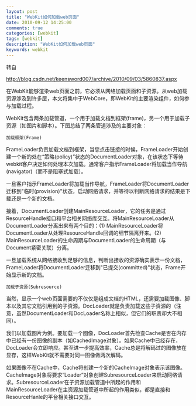 ```yaml
---
layout: post
title: "WebKit如何加载web页面"
date: 2010-09-12 14:25:00 
comments: true
categories: [webkit]
tags: [webkit]
description: "WebKit如何加载web页面"
keywords: webkit
---
```



 
  转自
  
   http://blog.csdn.net/keensword007/archive/2010/09/03/5860837.aspx
  
 
 
 
 
  在WebKit能够渲染web页面之前，它必须从网络加载页面和子资源。从web加载资源涉及到许多层，本文将集中于WebCore，即WebKit的主要渲染组件，如何参与加载过程。
 
 
  WebKit包含两条加载管道，一个用于加载文档到框架(frame)，另一个用于加载子资源（如图片和脚本）。下图总结了两条管道涉及的主要对象：
 
 
  
 
 
  
   
    加载框架(Frame)
    
   
  
  FrameLoader负责加载文档到框架，当您点击链接的时候，FrameLoader开始创建一个新的处在“策略(policy)”状态的DocumentLoader对象，在该状态下等待webkit客户决定如何处理本次加载。通常客户指示FrameLoader将加载当作导航(navigator)（而不是阻塞式加载）。
 
 
  一旦客户指示FrameLoader将加载当作导航，FrameLoader将DocumentLoader迁移到"临时(provision)"状态，启动网络请求，并等待以判断网络请求的结果是下载还是一个新的文档。
 
 
  接着，DocumentLoader创建MainResourceLoader，它的任务是通过ResourceHandle接口和平台相关网络库交互。将MainResourceLoader从DocumentLoader分离出来有两个目的：(1) MainResourceLoader将DocumentLoader从处理ResourceHandle回调的细节隔离开来。(2) MainResourceLoader的生命周期与DocumentLoader的生命周期（与Document紧密关联）分离。
 
 
  一旦加载系统从网络接收到足够的信息，判断出接收的资源确实表示一份文档，FrameLoader将DocumentLoader迁移到"已提交(committed)"状态，Frame开始显示新的文档。
 
 
 
 
  
   
    加载子资源(Subresource)
    
   
  
  当然，显示一个web页面需要的不仅仅是组成文档的HTML，还需要加载图像、脚本以及其它文档引用到的子资源。DocLoader就是负责加载这些子资源的（注意，虽然DocumentLoader和DocLoader名称上相似，但它们的职责却大不相同）。
 
 
  我们以加载图片为例。要加载一个图像，DocLoader首先检查Cache是否在内存中已经有一份图像的副本（如CachedImage对象）。如果Cache中已经存在，DocLoader会立即响应。甚至进一步提高效率，Cache总是将解码过的图像放在显存，这样WebKit就不需要对同一图像做两次解码。
 
 
  如果图像不在Cache中，Cache将创建一个新的CacheImage对象表示该图像。CacheImage对象将要求“Loader“对象创建SubresourceLoader来启动网络请求。SubresourceLoader在子资源加载管道中所起的作用和MainResourceLoader在主资源加载管道中所起的作用类似，都是直接和ResourceHanle的平台相关接口交互。
 
 
 


